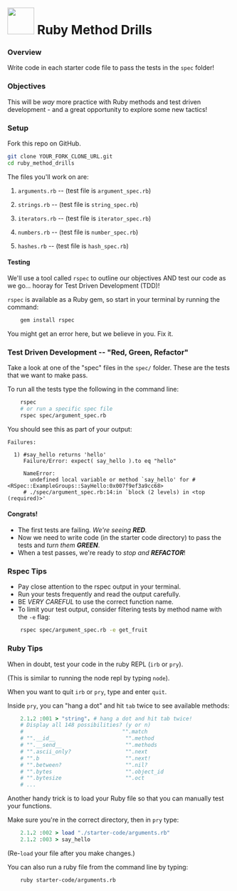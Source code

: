 <!--
Creator: GA SF
Last Edited By: Brianna
Location: San Francisco
-->

# <img src="https://cloud.githubusercontent.com/assets/7833470/10899314/63829980-8188-11e5-8cdd-4ded5bcb6e36.png" height="60"> Ruby Method Drills

### Overview

Write code in each starter code file to pass the tests in the `spec` folder!

### Objectives

This will be *way* more practice with Ruby methods and test driven development - and a great opportunity to explore some new tactics!

### Setup

Fork this repo on GitHub.

``` bash
git clone YOUR_FORK_CLONE_URL.git
cd ruby_method_drills
```

The files you'll work on are:

1. `arguments.rb`  -- (test file is `argument_spec.rb`)

2. `strings.rb`  -- (test file is `string_spec.rb`)

3. `iterators.rb`  -- (test file is `iterator_spec.rb`)

4. `numbers.rb`  -- (test file is `number_spec.rb`)

5. `hashes.rb`  -- (test file is `hash_spec.rb`)

#### Testing

We'll use a tool called `rspec`  to outline our objectives AND test our code as we go... hooray for Test Driven Development (TDD)!

`rspec` is available as a Ruby gem, so start in your terminal by running the command:

``` bash
    gem install rspec
```

You might get an error here, but we believe in you. Fix it.

### Test Driven Development -- "Red, Green, Refactor"

Take a look at one of the "spec" files in the `spec/` folder. These are the tests that we want to make pass.

To run all the tests type the following in the command line:

```bash
    rspec
    # or run a specific spec file
    rspec spec/argument_spec.rb
```

You should see this as part of your output:

```
Failures:

  1) #say_hello returns 'hello'
     Failure/Error: expect( say_hello ).to eq "hello"

     NameError:
       undefined local variable or method `say_hello' for #<RSpec::ExampleGroups::SayHello:0x007f9ef3a9cc68>
     # ./spec/argument_spec.rb:14:in `block (2 levels) in <top (required)>'
```

#### Congrats!
* The first tests are failing. _We're seeing **RED**._
* Now we need to write code (in the starter code directory) to pass the tests and _turn them **GREEN**_.
* When a test passes, we're ready to _stop and **REFACTOR**_!

### Rspec Tips

* Pay close attention to the rspec output in your terminal.
* Run your tests frequently and read the output carefully.
* BE *VERY CAREFUL* to use the correct function name.
* To limit your test output, consider filtering tests by method name with the `-e` flag:  
``` bash
    rspec spec/argument_spec.rb -e get_fruit
```

### Ruby Tips

When in doubt, test your code in the ruby REPL (`irb` or `pry`).

(This is similar to running the node repl by typing `node`).

When you want to quit `irb` or `pry`, type and enter `quit`.

Inside `pry`, you can "hang a dot" and hit `tab` twice to see available methods:

``` ruby
    2.1.2 :001 > "string". # hang a dot and hit tab twice!
    # Display all 148 possibilities? (y or n)
    #                               "".match
    # "".__id__                      "".method
    # "".__send__                    "".methods
    # "".ascii_only?                 "".next
    # "".b                           "".next!
    # "".between?                    "".nil?
    # "".bytes                       "".object_id
    # "".bytesize                    "".oct
    # ...
```

Another handy trick is to load your Ruby file so that you can manually test your functions.

Make sure you're in the correct directory, then in `pry` type:  
``` ruby
    2.1.2 :002 > load "./starter-code/arguments.rb"
    2.1.2 :003 > say_hello
```

(Re-`load` your file after you make changes.)


You can also run a ruby file from the command line by typing:

``` bash
    ruby starter-code/arguments.rb
```
